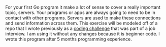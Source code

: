 For your first Go program it make a lot of sense to cover a really important topic, servers. Your programs or apps are always going to need to be in contact with other programs. Servers are used to make these connections and send information across them. This exercise will be modeled off of a repo that I wrote previously as a [coding challenge](https://github.com/Soypete/goChatter) that was part of a job interview. I am using it without any changes because it is beginner code. I wrote this program after 5 months programming experience. 
